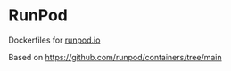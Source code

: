 # RunPod
Dockerfiles for [runpod.io](https://www.runpod.io)

Based on https://github.com/runpod/containers/tree/main